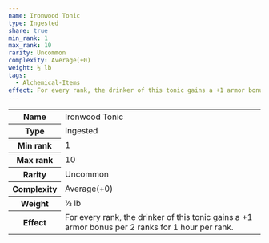 ```yaml
---
name: Ironwood Tonic
type: Ingested
share: true
min_rank: 1
max_rank: 10
rarity: Uncommon
complexity: Average(+0)
weight: ½ lb
tags:
  - Alchemical-Items
effect: For every rank, the drinker of this tonic gains a +1 armor bonus per 2 ranks for 1 hour per rank.
---
```

<p><span dir="ltr" style="overflow-x: auto;"><table><tbody><tr><th dir="ltr">Name</th><td dir="ltr">Ironwood Tonic</td></tr><tr><th dir="ltr">Type</th><td dir="ltr">Ingested</td></tr><tr><th dir="ltr">Min rank</th><td dir="auto">1</td></tr><tr><th dir="ltr">Max rank</th><td dir="auto">10</td></tr><tr><th dir="ltr">Rarity</th><td dir="ltr">Uncommon</td></tr><tr><th dir="ltr">Complexity</th><td dir="ltr">Average(+0)</td></tr><tr><th dir="ltr">Weight</th><td dir="ltr">½ lb</td></tr><tr><th dir="ltr">Effect</th><td dir="ltr">For every rank, the drinker of this tonic gains a +1 armor bonus per 2 ranks for 1 hour per rank.</td></tr></tbody></table></span></p>